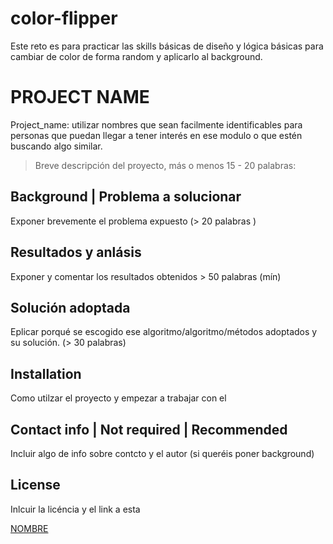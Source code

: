 # color-flipper
Este reto es para practicar las skills básicas de diseño y lógica básicas para cambiar de color de forma random y aplicarlo al background.

# PROJECT NAME

Project_name: utilizar nombres que sean facilmente identificables para personas que puedan llegar a tener interés en ese modulo o que estén buscando algo similar.

> Breve descripción del proyecto, más o menos 15 - 20 palabras: 

## Background | Problema a solucionar

Exponer brevemente el problema expuesto (> 20 palabras )

## Resultados y anlásis 

Exponer y comentar los resultados obtenidos > 50 palabras (mín)

## Solución adoptada

Eplicar porqué se escogido ese algoritmo/algoritmo/métodos adoptados y su solución. (> 30 palabras)

## Installation

Como utilzar el proyecto y empezar a trabajar con el

## Contact info | Not required | Recommended

Incluir algo de info sobre contcto y el autor (si queréis poner background)

## License 

Inlcuir la licéncia y el link a esta 

[NOMBRE](url)
